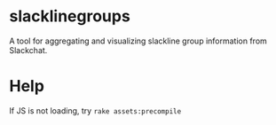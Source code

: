 # slacklinegroups
A tool for aggregating and visualizing slackline group information from Slackchat.

# Help
If JS is not loading, try `rake assets:precompile`
